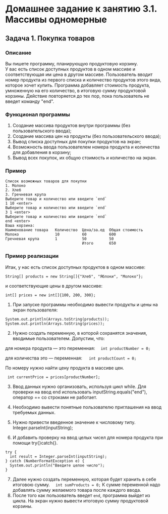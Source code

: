 # Домашнее задание к занятию 3.1. Массивы одномерные
## Задача 1. Покупка товаров

### Описание
Вы пишете программу, планирующую продуктовую корзину.  
У вас есть список доступных продуктов в одном массиве и соответствующая им цена в другом массиве.
Пользователь вводит номер продукта из первого списка и количество продуктов этого вида, которое хочет купить. 
Программа добавляет стоимость продукта, умноженную на его количество, в итоговую сумму продуктовой корзины. 
Действие повторяется до тех пор, пока пользователь не введет команду "end".

### Функционал программы
1. Создание массива продуктов внутри программы (без пользовательского ввода);
2. Создание массива цен на продукты (без пользовательского ввода);
3. Вывод списка доступных для покупки продуктов на экран;
4. Возможность ввода пользователем номера продукта и количества для добавления в корзину;
5. Вывод всех покупок, их общую стоимость и количество на экран.

### Пример
```
Список возможных товаров для покупки
1. Молоко
2. Хлеб
3. Гречневая крупа
Выберите товар и количество или введите `end`
1 10 <enter>
Выберите товар и количество или введите `end`
3 1 <enter>
Выберите товар и количество или введите `end`
end <enter>
Ваша корзина:
Наименование товара   Количество  Цена/за.ед  Общая стоимость
Молоко                10          60          600
Гречневая крупа       1           50          50
                                  Итого       650
```

### Пример реализации
Итак, у нас есть список доступных продуктов в одном массиве:
```  
String[] products = new String[]{"Хлеб", "Яблоки", "Молоко"}; 
```
и соответствующие цены в другом массиве:
```  
int[] prices = new int[]{100, 200, 300};
```
1. При запуске программы необходимо вывести продукты и цены на экран пользователя:
 ```
 System.out.println(Arrays.toString(products));
 System.out.println(Arrays.toString(prices));
```
2. Нужно создать переменную, в которой сохранятся значения, вводимые пользователем. Допустим, что:

для номера продукта — это переменная: ```  int productNumber = 0;```

для количества это — переменная:```   int productCount = 0;```

По номеру нужно найти цену продукта в массиве цен. 
 ```
  int currentPrice = prices[productNumber];
 ```
3. Ввод данных нужно организовать, используя цикл while. Для проверки на ввод end использовать inputString.equals("end"), оператор == со строками не работает.

4. Необходимо вывести понятные пользователю приглашения на ввод требуемых данных.

5. Нужно привести введенное значение к числовому типу.
  Integer.parseInt(inputString);

6. И добавить проверку на ввод целых чисел для номера продукта при помощи try{}catch{}. 
 ```
 try {
   int result = Integer.parseInt(inputString);
} catch (NumberFormatException e) {
   System.out.println("Введите целое число");
}
 ```
7. Далее нужно создать переменную, которая будет хранить в себе итоговою сумму. 
 ```  int sumProducts = 0;``` 
 К сумме переменной надо добавлять сумму желаемого товара после каждого ввода. 
8. После того как пользователь введет `end`, программа выйдет из цикла. На экран нужно вывести итоговую сумму продуктовой корзины.
